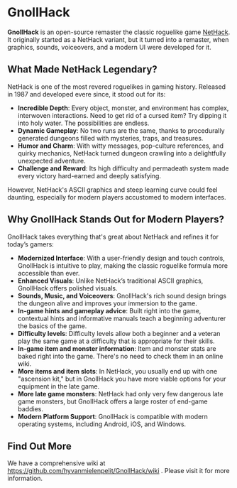 # GnollHack

**GnollHack** is an open-source remaster the classic roguelike game [NetHack](https://github.com/NetHack/NetHack). It originally started as a NetHack variant, but it turned into a remaster, when graphics, sounds, voiceovers, and a modern UI were developed for it.

## What Made NetHack Legendary?
NetHack is one of the most revered roguelikes in gaming history. Released in 1987 and developed evere since, it stood out for its:
- **Incredible Depth**: Every object, monster, and environment has complex, interwoven interactions. Need to get rid of a cursed item? Try dipping it into holy water. The possibilities are endless.
- **Dynamic Gameplay**: No two runs are the same, thanks to procedurally generated dungeons filled with mysteries, traps, and treasures.
- **Humor and Charm**: With witty messages, pop-culture references, and quirky mechanics, NetHack turned dungeon crawling into a delightfully unexpected adventure.
- **Challenge and Reward**: Its high difficulty and permadeath system made every victory hard-earned and deeply satisfying.

However, NetHack's ASCII graphics and steep learning curve could feel daunting, especially for modern players accustomed to modern interfaces.

## Why GnollHack Stands Out for Modern Players?
GnollHack takes everything that's great about NetHack and refines it for today’s gamers:
- **Modernized Interface**: With a user-friendly design and touch controls, GnollHack is intuitive to play, making the classic roguelike formula more accessible than ever.
- **Enhanced Visuals**: Unlike NetHack’s traditional ASCII graphics, GnollHack offers polished visuals.
- **Sounds, Music, and Voiceovers**: GnollHack's rich sound design brings the dungeon alive and improves your immersion to the game.
- **In-game hints and gameplay advice**: Built right into the game, contextual hints and informative manuals teach a beginning adventurer the basics of the game.
- **Difficulty levels**: Difficulty levels allow both a beginner and a veteran play the same game at a difficulty that is appropriate for their skills.
- **In-game item and monster information**: Item and monster stats are baked right into the game. There's no need to check them in an online wiki.
- **More items and item slots**: In NetHack, you usually end up with one "ascension kit," but in GnollHack you have more viable options for your equipment in the late game.
- **More late game monsters**: NetHack had only very few dangerous late game monsters, but GnollHack offers a large roster of end-game baddies.
- **Modern Platform Support**: GnollHack is compatible with modern operating systems, including Android, iOS, and Windows.

## Find Out More

We have a comprehensive wiki at https://github.com/hyvanmielenpelit/GnollHack/wiki . Please visit it for more information.
